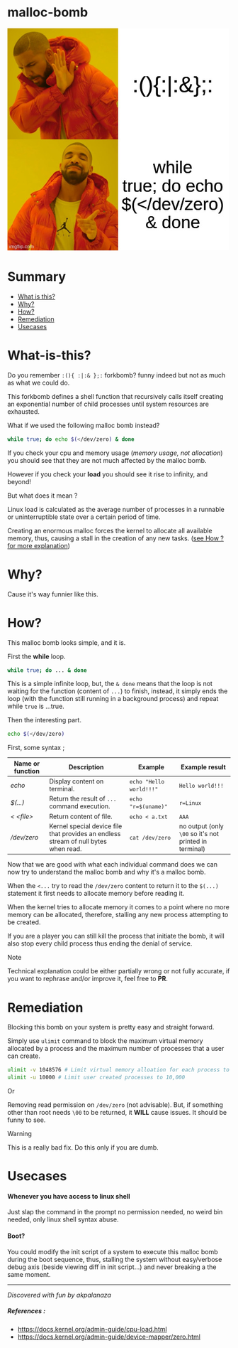 # malloc-bomb

![](mehh.jpg)

# Summary

- [What is this?](#What-is-this?)
- [Why?](#Why?)
- [How?](#How?)
- [Remediation](#Remediation)
- [Usecases](#Usecases)

# What-is-this?

Do you remember `:(){ :|:& };:` forkbomb?  funny indeed but  not as much as what we could do.

This forkbomb defines a shell function that recursively calls itself creating an exponential number of child processes until system resources are exhausted.

What if we used the following malloc bomb instead?

```sh
while true; do echo $(</dev/zero) & done
```

If you check your cpu and memory usage (*memory usage, not allocation*) you should see that they are not much affected by the malloc bomb.

However if you check your **load** you should see it rise to infinity, and beyond!

But what does it mean ?

Linux load is calculated as the average number of processes in a runnable or uninterruptible state over a certain period of time.

Creating an enormous malloc forces the kernel to allocate all available memory, thus, causing a stall in the creation of any new tasks. ([see How ? for more explanation](#How))

# Why?

Cause it's way funnier like this.

# How?

This malloc bomb looks simple, and it is.

First the **while** loop.

```sh
while true; do ... & done
```

This is a simple infinite loop, but, the `& done` means that the loop is not waiting for the function (content of `...`) to finish, instead, it simply ends the loop (with the function still running in a background process) and repeat while `true` is ...true.

Then the interesting part.

```sh
echo $(</dev/zero)
```

First, some syntax ;

| Name or function | Description                                                                         | Example                 | Example result                                         |
| ---------------- | ----------------------------------------------------------------------------------- | ----------------------- | ------------------------------------------------------ |
| *echo*           | Display content on terminal.                                                        | `echo "Hello world!!!"` | `Hello world!!!`                                       |
| *$(...)*         | Return the result of `...` command execution.                                       | `echo "r=$(uname)"`     | `r=Linux`                                              |
| *<  \<file\>*    | Return content of file.                                                             | `echo < a.txt`          | `AAA`                                                  |
| */dev/zero*      | Kernel special device file that provides an endless stream of null bytes when read. | `cat /dev/zero`         | no output (only `\00` so it's not printed in terminal) |

Now that we are good with what each individual command does we can now try to understand the malloc bomb and why it's a malloc bomb.

When the `<...` try to read the `/dev/zero` content to return it to the `$(...)` statement it first needs to allocate memory before reading it.

When the kernel tries to allocate memory it comes to a point where no more memory can be allocated, therefore, stalling any new process attempting to be created.

If you are a player you can still kill the process that initiate the bomb, it will also stop every child process thus ending the denial of service. 

> [!NOTE]
Technical explanation could be either partially wrong or not fully accurate, if you want to rephrase and/or improve it, feel free to **PR**.

# Remediation

Blocking this bomb on your system is pretty easy and straight forward.

Simply use `ulimit` command to block the maximum virtual memory allocated by a process and the maximum number of processes that a user can create.

```sh
ulimit -v 1048576 # Limit virtual memory alloation for each process to 1GB
ulimit -u 10000 # Limit user created processes to 10,000
```

Or

Removing read permission on `/dev/zero` (not advisable). But, if something other than root needs `\00` to be returned, it **WILL** cause issues. It should be funny to see.

> [!WARNING]
This is a really bad fix. Do this only if you are dumb.

# Usecases

#### Whenever you have access to linux shell

Just slap the command in the prompt no permission needed, no weird bin needed, only linux shell syntax abuse.

#### Boot?

You could modify the init script of a system to execute this malloc bomb during the boot sequence, thus, stalling the system without easy/verbose debug axis (beside viewing diff in init script...) and never breaking a the same moment.

---
*Discovered with fun by akpalanaza*

##### References :

- https://docs.kernel.org/admin-guide/cpu-load.html
- https://docs.kernel.org/admin-guide/device-mapper/zero.html
